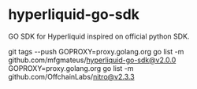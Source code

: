 # hyperliquid-go-sdk

GO SDK for Hyperliquid inspired on official python SDK.



git tags --push
GOPROXY=proxy.golang.org go list -m github.com/mfgmateus/hyperliquid-go-sdk@v2.0.0
GOPROXY=proxy.golang.org go list -m github.com/OffchainLabs/nitro@v2.3.3